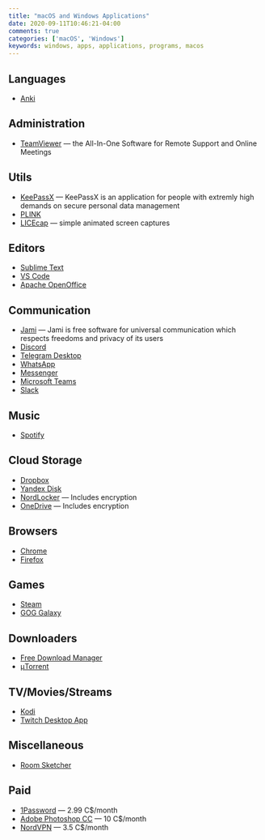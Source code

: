 ```yaml
---
title: "macOS and Windows Applications"
date: 2020-09-11T10:46:21-04:00
comments: true
categories: ['macOS', 'Windows']
keywords: windows, apps, applications, programs, macos
---
```


## Languages
* [Anki](https://apps.ankiweb.net/)

## Administration
* [TeamViewer](http://www.teamviewer.com/) — the All-In-One Software for Remote Support and Online Meetings

## Utils
* [KeePassX](http://www.keepassx.org/) — KeePassX is an application for people with extremly high demands on secure personal data management
* [PLINK](https://www.cog-genomics.org/plink/)
* [LICEcap](https://www.cockos.com/licecap/) — simple animated screen captures

## Editors
* [Sublime Text](https://www.sublimetext.com/)
* [VS Code](https://code.visualstudio.com/)
* [Apache OpenOffice](https://www.openoffice.org/download/index.html)

## Communication
* [Jami](https://jami.net/) — Jami is free software for universal communication which respects freedoms and privacy of its users
* [Discord](https://discord.com/)
* [Telegram Desktop](https://desktop.telegram.org/)
* [WhatsApp](https://www.whatsapp.com/download)
* [Messenger](https://www.messenger.com/desktop)
* [Microsoft Teams](https://www.microsoft.com/en-ca/microsoft-365/microsoft-teams/group-chat-software)
* [Slack](https://slack.com/intl/en-ca/download)

## Music
* [Spotify](https://www.spotify.com)

## Cloud Storage
* [Dropbox](https://www.dropbox.com/)
* [Yandex Disk](https://disk.yandex.com/)
* [NordLocker](https://nordlocker.com/) — Includes encryption
* [OneDrive](https://www.microsoft.com/en-ca/microsoft-365/onedrive) — Includes encryption

## Browsers
* [Chrome](https://www.google.com/intl/en/chrome/browser/)
* [Firefox](http://www.mozilla.org/en-US/firefox/new/)

## Games
* [Steam](http://store.steampowered.com/)
* [GOG Galaxy](https://www.gog.com/galaxy)

## Downloaders
* [Free Download Manager](http://freedownloadmanager.org)
* [μTorrent](http://www.utorrent.com/)

## TV/Movies/Streams
* [Kodi](https://kodi.tv/)
* [Twitch Desktop App](https://app.twitch.tv/)

## Miscellaneous
* [Room Sketcher](https://www.roomsketcher.com/)

## Paid
* [1Password](https://1password.com/) — 2.99 C$/month
* [Adobe Photoshop CC](https://www.adobe.com/ca/products/photoshop/free-trial-download.html) — 10 C$/month
* [NordVPN](https://nordvpn.com) — 3.5 C$/month
